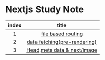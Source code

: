 # Nextjs Study Note

| index |                                             title                                              |
| :---: | :--------------------------------------------------------------------------------------------: |
|   1   |   [file based routing](https://github.com/rlorxl/next-study/tree/main/1-file-based-routing)    |
|   2   | [data fetching(pre-rendering)](https://github.com/rlorxl/next-study/tree/main/3-data-fetching) |
|   3   |                                [Head,meta data & next/image]()                                 |
